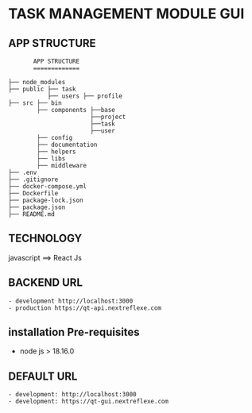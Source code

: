 # TASK MANAGEMENT MODULE GUI

## APP STRUCTURE

```
       APP STRUCTURE
       =============

├── node_modules
├── public ├── task
           ├── users ├── profile
├── src ├── bin
        ├── components ├──base
                       ├──project
                       ├──task
                       ├──user
        ├── config
        ├── documentation
        ├── helpers
        ├── libs
        ├── middleware
├── .env
├── .gitignore
├── docker-compose.yml
├── Dockerfile
├── package-lock.json
├── package.json
├── README.md

```

## TECHNOLOGY

javascript ==> React Js

## BACKEND URL

    - development http://localhost:3000
    - production https://qt-api.nextreflexe.com

## installation Pre-requisites

- node js > 18.16.0

## DEFAULT URL

    - development: http://localhost:3000
    - development: https://qt-gui.nextreflexe.com
